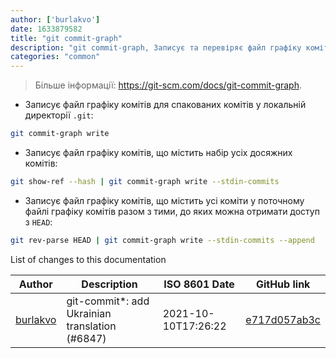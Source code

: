 ```yaml
---
author: ['burlakvo']
date: 1633879582
title: "git commit-graph"
description: "git commit-graph, Записує та перевіряє файл графіку комітів Git."
categories: "common"
---
```

> Більше інформації: <https://git-scm.com/docs/git-commit-graph>.

- Записує файл графіку комітів для спакованих комітів у локальній директорії `.git`:

```bash
git commit-graph write
```

- Записує файл графіку комітів, що містить набір усіх досяжних комітів:

```bash
git show-ref --hash | git commit-graph write --stdin-commits
```

- Записує файл графіку комітів, що містить усі коміти у поточному файлі графіку комітів разом з тими, до яких можна отримати доступ з `HEAD`:

```bash
git rev-parse HEAD | git commit-graph write --stdin-commits --append
```
List of changes to this documentation


Author | Description | ISO 8601 Date | GitHub link
------|-----|-----|-----
[burlakvo](mailto:48330319+burlakvo@users.noreply.github.com) | git-commit*: add Ukrainian translation (#6847) | 2021-10-10T17:26:22 | [e717d057ab3c](https://github.com/tldr-pages/tldr/commit/e717d057ab3ca35640cbb9a95193b062785b0237)

